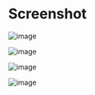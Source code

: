 # Screenshot
![image](https://user-images.githubusercontent.com/110801658/222943554-2a9076a8-0263-4aa7-a1de-303d03605555.png)

![image](https://user-images.githubusercontent.com/110801658/222943602-74ee2e54-2207-4d1a-9a22-01dcaa09275f.png)

![image](https://user-images.githubusercontent.com/110801658/222943702-228e8c2d-647b-43ad-8a33-15b4a5809245.png)

![image](https://user-images.githubusercontent.com/110801658/222943728-eaf765c3-4470-4d49-8b75-8cb2bb3e09f6.png)

